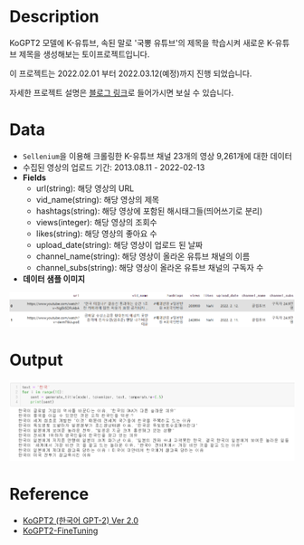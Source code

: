 # Description

KoGPT2 모델에 K-유튜브, 속된 말로 '국뽕 유튜브'의 제목을 학습시켜 새로운 K-유튜브 제목을 생성해보는 토이프로젝트입니다.

이 프로젝트는 2022.02.01 부터 2022.03.12(예정)까지 진행 되었습니다.

자세한 프로젝트 설명은 [블로그 링크](https://littledatascientist.tistory.com/92?category=981840)로 들어가시면 보실 수 있습니다.

# Data

-  `Sellenium`을 이용해 크롤링한 K-유튜브 채널 23개의 영상 9,261개에 대한 데이터
- 수집된 영상의 업로드 기간: 2013.08.11 - 2022-02-13
- __Fields__
  - url(string): 해당 영상의 URL
  - vid_name(string): 해당 영상의 제목
  - hashtags(string): 해당 영상에 포함된 해시태그들(띄어쓰기로 분리)
  - views(integer): 해당 영상의 조회수
  - likes(string): 해당 영상의 좋아요 수
  - upload_date(string): 해당 영상이 업로드 된 날짜
  - channel_name(string): 해당 영상이 올라온 유튜브 채널의 이름
  - channel_subs(string): 해당 영상이 올라온 유튜브 채널의 구독자 수
- __데이터 샘플 이미지__

![데이터 샘플](https://github.com/kimseokwu/K-youtube-generator/blob/main/image/data_example.png?raw=true)

# Output

![](https://github.com/kimseokwu/K-youtube-generator/blob/main/image/output_example.png?raw=true)

# Reference

- [KoGPT2 (한국어 GPT-2) Ver 2.0](https://github.com/SKT-AI/KoGPT2)
- [KoGPT2-FineTuning](https://github.com/gyunggyung/KoGPT2-FineTuning)
